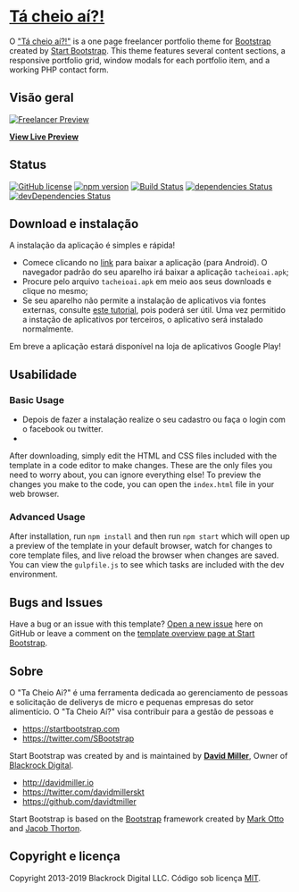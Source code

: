 # [Tá cheio aí?!](https://matheusvictor.github.io/tacheio)

O ["Tá cheio aí?!"](https://matheusvictor.github.io/tacheio/) is a one page freelancer portfolio theme for [Bootstrap](http://getbootstrap.com/) created by [Start Bootstrap](http://startbootstrap.com/). This theme features several content sections, a responsive portfolio grid, window modals for each portfolio item, and a working PHP contact form.

## Visão geral

[![Freelancer Preview](img/screenshots/preview.png)](https://matheusvictor.github.io/tacheio/)

**[View Live Preview](https://blackrockdigital.github.io/startbootstrap-freelancer/)**

## Status

[![GitHub license](https://img.shields.io/badge/license-MIT-blue.svg)](https://raw.githubusercontent.com/BlackrockDigital/startbootstrap-freelancer/master/LICENSE)
[![npm version](https://img.shields.io/npm/v/startbootstrap-freelancer.svg)](https://www.npmjs.com/package/startbootstrap-freelancer)
[![Build Status](https://travis-ci.org/BlackrockDigital/startbootstrap-freelancer.svg?branch=master)](https://travis-ci.org/BlackrockDigital/startbootstrap-freelancer)
[![dependencies Status](https://david-dm.org/BlackrockDigital/startbootstrap-freelancer/status.svg)](https://david-dm.org/BlackrockDigital/startbootstrap-freelancer)
[![devDependencies Status](https://david-dm.org/BlackrockDigital/startbootstrap-freelancer/dev-status.svg)](https://david-dm.org/BlackrockDigital/startbootstrap-freelancer?type=dev)

## Download e instalação

A instalação da aplicação é simples e rápida!

* Comece clicando no [link](http://tocodelab.com/tacheioai/tacheioai.apk) para baixar a aplicação (para Android). O navegador padrão do seu aparelho irá baixar a aplicação `tacheioai.apk`;
* Procure pelo arquivo `tacheioai.apk` em meio aos seus downloads e clique no mesmo;
* Se seu aparelho não permite a instalação de aplicativos via fontes externas, consulte [este tutorial](https://www.tudocelular.com/curiosidade/noticias/n139751/como-instalar-apps-fontes-desconhecidas-android.html), pois poderá ser útil. Uma vez permitido a instação de aplicativos por terceiros, o aplicativo será instalado normalmente.

Em breve a aplicação estará disponível na loja de aplicativos Google Play!

## Usabilidade

### Basic Usage

* Depois de fazer a instalação realize o seu cadastro ou faça o login com o facebook ou twitter.
* 
After downloading, simply edit the HTML and CSS files included with the template in a code editor to make changes. These are the only files you need to worry about, you can ignore everything else! To preview the changes you make to the code, you can open the `index.html` file in your web browser.

### Advanced Usage

After installation, run `npm install` and then run `npm start` which will open up a preview of the template in your default browser, watch for changes to core template files, and live reload the browser when changes are saved. You can view the `gulpfile.js` to see which tasks are included with the dev environment.

## Bugs and Issues

Have a bug or an issue with this template? [Open a new issue](https://github.com/BlackrockDigital/startbootstrap-freelancer/issues) here on GitHub or leave a comment on the [template overview page at Start Bootstrap](http://startbootstrap.com/template-overviews/freelancer/).

## Sobre

O "Ta Cheio Ai?" é uma ferramenta dedicada ao gerenciamento de pessoas e  solicitação de deliverys de micro e pequenas empresas do setor alimentício. O "Ta Cheio Aí?" visa contribuir para a gestão de pessoas e  

* https://startbootstrap.com
* https://twitter.com/SBootstrap

Start Bootstrap was created by and is maintained by **[David Miller](http://davidmiller.io/)**, Owner of [Blackrock Digital](http://blackrockdigital.io/).

* http://davidmiller.io
* https://twitter.com/davidmillerskt
* https://github.com/davidtmiller

Start Bootstrap is based on the [Bootstrap](http://getbootstrap.com/) framework created by [Mark Otto](https://twitter.com/mdo) and [Jacob Thorton](https://twitter.com/fat).

## Copyright e licença

Copyright 2013-2019 Blackrock Digital LLC. Código sob licença [MIT](https://github.com/BlackrockDigital/startbootstrap-freelancer/blob/gh-pages/LICENSE).
